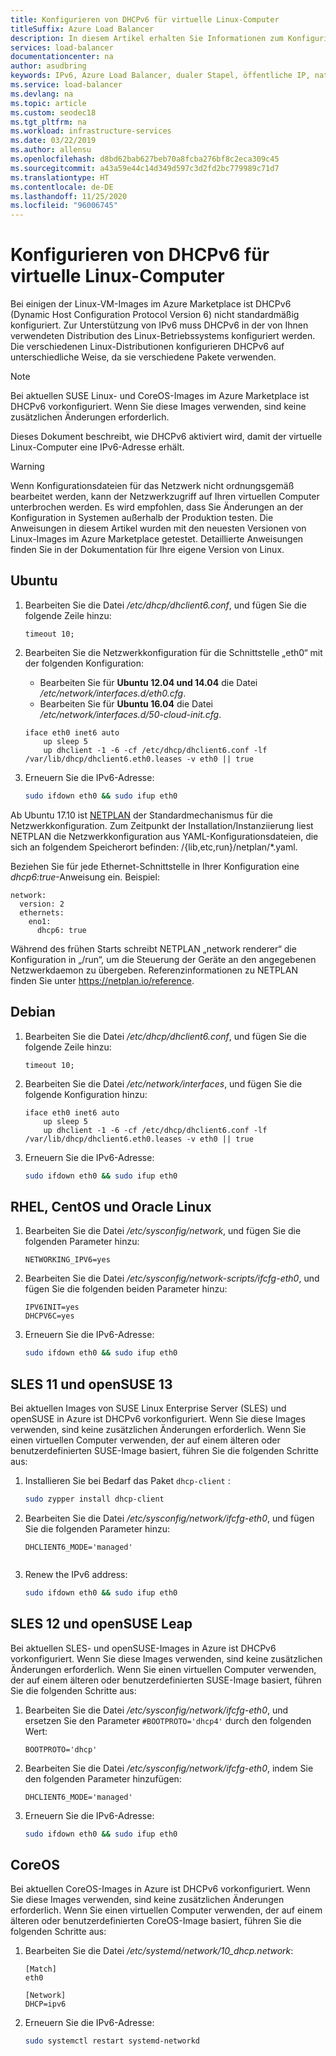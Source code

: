 ```yaml
---
title: Konfigurieren von DHCPv6 für virtuelle Linux-Computer
titleSuffix: Azure Load Balancer
description: In diesem Artikel erhalten Sie Informationen zum Konfigurieren von DHCPv6 für virtuelle Linux-Computer.
services: load-balancer
documentationcenter: na
author: asudbring
keywords: IPv6, Azure Load Balancer, dualer Stapel, öffentliche IP, natives IPv6, mobil, IoT
ms.service: load-balancer
ms.devlang: na
ms.topic: article
ms.custom: seodec18
ms.tgt_pltfrm: na
ms.workload: infrastructure-services
ms.date: 03/22/2019
ms.author: allensu
ms.openlocfilehash: d8bd62bab627beb70a8fcba276bf8c2eca309c45
ms.sourcegitcommit: a43a59e44c14d349d597c3d2fd2bc779989c71d7
ms.translationtype: HT
ms.contentlocale: de-DE
ms.lasthandoff: 11/25/2020
ms.locfileid: "96006745"
---
```

# <a name="configure-dhcpv6-for-linux-vms"></a>Konfigurieren von DHCPv6 für virtuelle Linux-Computer


Bei einigen der Linux-VM-Images im Azure Marketplace ist DHCPv6 (Dynamic Host Configuration Protocol Version 6) nicht standardmäßig konfiguriert. Zur Unterstützung von IPv6 muss DHCPv6 in der von Ihnen verwendeten Distribution des Linux-Betriebssystems konfiguriert werden. Die verschiedenen Linux-Distributionen konfigurieren DHCPv6 auf unterschiedliche Weise, da sie verschiedene Pakete verwenden.

> [!NOTE]
> Bei aktuellen SUSE Linux- und CoreOS-Images im Azure Marketplace ist DHCPv6 vorkonfiguriert. Wenn Sie diese Images verwenden, sind keine zusätzlichen Änderungen erforderlich.

Dieses Dokument beschreibt, wie DHCPv6 aktiviert wird, damit der virtuelle Linux-Computer eine IPv6-Adresse erhält.

> [!WARNING]
> Wenn Konfigurationsdateien für das Netzwerk nicht ordnungsgemäß bearbeitet werden, kann der Netzwerkzugriff auf Ihren virtuellen Computer unterbrochen werden. Es wird empfohlen, dass Sie Änderungen an der Konfiguration in Systemen außerhalb der Produktion testen. Die Anweisungen in diesem Artikel wurden mit den neuesten Versionen von Linux-Images im Azure Marketplace getestet. Detaillierte Anweisungen finden Sie in der Dokumentation für Ihre eigene Version von Linux.

## <a name="ubuntu"></a>Ubuntu

1. Bearbeiten Sie die Datei */etc/dhcp/dhclient6.conf*, und fügen Sie die folgende Zeile hinzu:

    ```config
    timeout 10;
    ```

2. Bearbeiten Sie die Netzwerkkonfiguration für die Schnittstelle „eth0“ mit der folgenden Konfiguration:

   * Bearbeiten Sie für **Ubuntu 12.04 und 14.04** die Datei */etc/network/interfaces.d/eth0.cfg*. 
   * Bearbeiten Sie für **Ubuntu 16.04** die Datei */etc/network/interfaces.d/50-cloud-init.cfg*.

    ```config
    iface eth0 inet6 auto
        up sleep 5
        up dhclient -1 -6 -cf /etc/dhcp/dhclient6.conf -lf /var/lib/dhcp/dhclient6.eth0.leases -v eth0 || true
    ```

3. Erneuern Sie die IPv6-Adresse:

    ```bash
    sudo ifdown eth0 && sudo ifup eth0
    ```

Ab Ubuntu 17.10 ist [NETPLAN]( https://netplan.io) der Standardmechanismus für die Netzwerkkonfiguration.  Zum Zeitpunkt der Installation/Instanziierung liest NETPLAN die Netzwerkkonfiguration aus YAML-Konfigurationsdateien, die sich an folgendem Speicherort befinden: /{lib,etc,run}/netplan/*.yaml.

Beziehen Sie für jede Ethernet-Schnittstelle in Ihrer Konfiguration eine *dhcp6:true*-Anweisung ein.  Beispiel:

```config
network:
  version: 2
  ethernets:
    eno1:
      dhcp6: true
```

Während des frühen Starts schreibt NETPLAN „network renderer“ die Konfiguration in „/run“, um die Steuerung der Geräte an den angegebenen Netzwerkdaemon zu übergeben. Referenzinformationen zu NETPLAN finden Sie unter https://netplan.io/reference.
 
## <a name="debian"></a>Debian

1. Bearbeiten Sie die Datei */etc/dhcp/dhclient6.conf*, und fügen Sie die folgende Zeile hinzu:

    ```config
    timeout 10;
    ```

2. Bearbeiten Sie die Datei */etc/network/interfaces*, und fügen Sie die folgende Konfiguration hinzu:

    ```config
    iface eth0 inet6 auto
        up sleep 5
        up dhclient -1 -6 -cf /etc/dhcp/dhclient6.conf -lf /var/lib/dhcp/dhclient6.eth0.leases -v eth0 || true
    ```

3. Erneuern Sie die IPv6-Adresse:

    ```bash
    sudo ifdown eth0 && sudo ifup eth0
    ```

## <a name="rhel-centos-and-oracle-linux"></a>RHEL, CentOS und Oracle Linux

1. Bearbeiten Sie die Datei */etc/sysconfig/network*, und fügen Sie die folgenden Parameter hinzu:

    ```config
    NETWORKING_IPV6=yes
    ```

2. Bearbeiten Sie die Datei */etc/sysconfig/network-scripts/ifcfg-eth0*, und fügen Sie die folgenden beiden Parameter hinzu:

    ```config
    IPV6INIT=yes
    DHCPV6C=yes
    ```

3. Erneuern Sie die IPv6-Adresse:

    ```bash
    sudo ifdown eth0 && sudo ifup eth0
    ```

## <a name="sles-11-and-opensuse-13"></a>SLES 11 und openSUSE 13

Bei aktuellen Images von SUSE Linux Enterprise Server (SLES) und openSUSE in Azure ist DHCPv6 vorkonfiguriert. Wenn Sie diese Images verwenden, sind keine zusätzlichen Änderungen erforderlich. Wenn Sie einen virtuellen Computer verwenden, der auf einem älteren oder benutzerdefinierten SUSE-Image basiert, führen Sie die folgenden Schritte aus:

1. Installieren Sie bei Bedarf das Paket `dhcp-client` :

    ```bash
    sudo zypper install dhcp-client
    ```

2. Bearbeiten Sie die Datei */etc/sysconfig/network/ifcfg-eth0*, und fügen Sie die folgenden Parameter hinzu:

    ```config
    DHCLIENT6_MODE='managed'
    

3. Renew the IPv6 address:

    ```bash
    sudo ifdown eth0 && sudo ifup eth0
    ```

## <a name="sles-12-and-opensuse-leap"></a>SLES 12 und openSUSE Leap

Bei aktuellen SLES- und openSUSE-Images in Azure ist DHCPv6 vorkonfiguriert. Wenn Sie diese Images verwenden, sind keine zusätzlichen Änderungen erforderlich. Wenn Sie einen virtuellen Computer verwenden, der auf einem älteren oder benutzerdefinierten SUSE-Image basiert, führen Sie die folgenden Schritte aus:

1. Bearbeiten Sie die Datei */etc/sysconfig/network/ifcfg-eth0*, und ersetzen Sie den Parameter `#BOOTPROTO='dhcp4'` durch den folgenden Wert:

    ```config
    BOOTPROTO='dhcp'
    ```

2. Bearbeiten Sie die Datei */etc/sysconfig/network/ifcfg-eth0*, indem Sie den folgenden Parameter hinzufügen:

    ```config
    DHCLIENT6_MODE='managed'
    ```

3. Erneuern Sie die IPv6-Adresse:

    ```bash
    sudo ifdown eth0 && sudo ifup eth0
    ```

## <a name="coreos"></a>CoreOS

Bei aktuellen CoreOS-Images in Azure ist DHCPv6 vorkonfiguriert. Wenn Sie diese Images verwenden, sind keine zusätzlichen Änderungen erforderlich. Wenn Sie einen virtuellen Computer verwenden, der auf einem älteren oder benutzerdefinierten CoreOS-Image basiert, führen Sie die folgenden Schritte aus:

1. Bearbeiten Sie die Datei */etc/systemd/network/10_dhcp.network*:

    ```config
    [Match]
    eth0

    [Network]
    DHCP=ipv6
    ```

2. Erneuern Sie die IPv6-Adresse:

    ```bash
    sudo systemctl restart systemd-networkd
    ```
